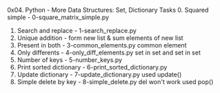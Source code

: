 0x04. Python - More Data Structures: Set, Dictionary
Tasks
0. Squared simple - 0-square_matrix_simple.py
1. Search and replace - 1-search_replace.py
2. Unique addition - form new list & sum elements of new list
3. Present in both - 3-common_elements.py common element 
4. Only differents - 4-only_diff_elements.py set in set and set in set
5. Number of keys - 5-number_keys.py
6. Print sorted dictionary - 6-print_sorted_dictionary.py
7. Update dictionary - 7-update_dictionary.py used update()
8. Simple delete by key - 8-simple_delete.py del won't work used pop() 
